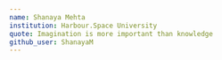 ```yaml
---
name: Shanaya Mehta
institution: Harbour.Space University
quote: Imagination is more important than knowledge
github_user: ShanayaM
---
```

